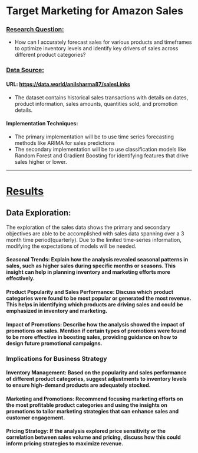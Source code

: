 # Target Marketing for Amazon Sales

### <u>Research Question:</u>
- How can I accurately forecast sales for various products and timeframes to optimize inventory levels and identify key drivers of sales across different product categories?

### <u>Data Source:</u>
#### URL: https://data.world/anilsharma87/salesLinks
- The dataset contains historical sales transactions with details on dates, product information, sales amounts, quantities sold, and promotion details.

#### Implementation Techniques: 
- The primary implementation will be to use time series forecasting methods like ARIMA for sales predictions
- The secondary implementation will be to use classification models like Random Forest and Gradient Boosting for identifying features that drive sales higher or lower.
  
---
# <u>Results</u>
## Data Exploration:
The exploration of the sales data shows the primary and secondary objectives are able to be accomplished with sales data spanning over a 3 month time period(quarterly). Due to the limited time-series information, modifying the expectations of models will be needed.

#### Seasonal Trends: Explain how the analysis revealed seasonal patterns in sales, such as higher sales during specific months or seasons. This insight can help in planning inventory and marketing efforts more effectively.

#### Product Popularity and Sales Performance: Discuss which product categories were found to be most popular or generated the most revenue. This helps in identifying which products are driving sales and could be emphasized in inventory and marketing.

#### Impact of Promotions: Describe how the analysis showed the impact of promotions on sales. Mention if certain types of promotions were found to be more effective in boosting sales, providing guidance on how to design future promotional campaigns.

### Implications for Business Strategy
#### Inventory Management: Based on the popularity and sales performance of different product categories, suggest adjustments to inventory levels to ensure high-demand products are adequately stocked.

#### Marketing and Promotions: Recommend focusing marketing efforts on the most profitable product categories and using the insights on promotions to tailor marketing strategies that can enhance sales and customer engagement.

#### Pricing Strategy: If the analysis explored price sensitivity or the correlation between sales volume and pricing, discuss how this could inform pricing strategies to maximize revenue.
